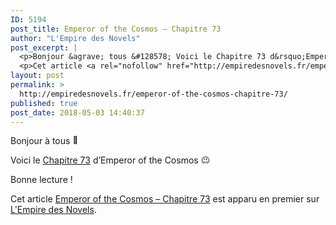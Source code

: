 ```yaml
---
ID: 5194
post_title: Emperor of the Cosmos – Chapitre 73
author: "L'Empire des Novels"
post_excerpt: |
  <p>Bonjour &agrave; tous &#128578; Voici le Chapitre 73 d&rsquo;Emperor of the Cosmos &#128521; Bonne lecture !</p>
  <p>Cet article <a rel="nofollow" href="http://empiredesnovels.fr/emperor-of-the-cosmos-chapitre-73/">Emperor of the Cosmos &ndash; Chapitre 73</a> est apparu en premier sur <a rel="nofollow" href="http://empiredesnovels.fr/">L'Empire des Novels</a>.</p>
layout: post
permalink: >
  http://empiredesnovels.fr/emperor-of-the-cosmos-chapitre-73/
published: true
post_date: 2018-05-03 14:40:37
---
```

<p>Bonjour à tous <img src="https://united-subs.dearclouds.com/wp-content/uploads/2018/04/0ea7b8a02785df100225cebfce2bff16.jpg" alt="🙂" class="wp-smiley" style="height: 1em; max-height: 1em;" /></p>
<p>Voici le <a href="http://empiredesnovels.fr/emperor-of-the-cosmos/chapitre-73/">Chapitre 73</a> d&rsquo;Emperor of the Cosmos <img src="https://s.w.org/images/core/emoji/2.4/72x72/1f609.png" alt="😉" class="wp-smiley" style="height: 1em; max-height: 1em;" /></p>
<p>Bonne lecture !</p>
<p><a class="a2a_button_facebook a2a_counter" href="https://www.addtoany.com/add_to/facebook?linkurl=http%3A%2F%2Fempiredesnovels.fr%2Femperor-of-the-cosmos-chapitre-73%2F&amp;linkname=Emperor%20of%20the%20Cosmos%20%E2%80%93%20Chapitre%2073" title="Facebook" rel="nofollow noopener" ></a><a class="a2a_button_twitter" href="https://www.addtoany.com/add_to/twitter?linkurl=http%3A%2F%2Fempiredesnovels.fr%2Femperor-of-the-cosmos-chapitre-73%2F&amp;linkname=Emperor%20of%20the%20Cosmos%20%E2%80%93%20Chapitre%2073" title="Twitter" rel="nofollow noopener" ></a><a class="a2a_button_google_plus" href="https://www.addtoany.com/add_to/google_plus?linkurl=http%3A%2F%2Fempiredesnovels.fr%2Femperor-of-the-cosmos-chapitre-73%2F&amp;linkname=Emperor%20of%20the%20Cosmos%20%E2%80%93%20Chapitre%2073" title="Google+" rel="nofollow noopener" ></a><a class="a2a_dd addtoany_share_save addtoany_share" href="https://www.addtoany.com/share#url=http%3A%2F%2Fempiredesnovels.fr%2Femperor-of-the-cosmos-chapitre-73%2F&amp;title=Emperor%20of%20the%20Cosmos%20%E2%80%93%20Chapitre%2073" data-a2a-url="http://empiredesnovels.fr/emperor-of-the-cosmos-chapitre-73/" data-a2a-title="Emperor of the Cosmos – Chapitre 73"></a></p><p>Cet article <a rel="nofollow" href="http://empiredesnovels.fr/emperor-of-the-cosmos-chapitre-73/">Emperor of the Cosmos &#8211; Chapitre 73</a> est apparu en premier sur <a rel="nofollow" href="http://empiredesnovels.fr/">L&#039;Empire des Novels</a>.</p>